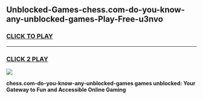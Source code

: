
## Unblocked-Games-chess.com-do-you-know-any-unblocked-games-Play-Free-u3nvo
<h3>
<a href="https://premium76.site?title=chess.com-do-you-know-any-unblocked-games&ref=17A">CLICK TO PLAY</a></h3>
<hr>

<h3>
<a href="https://premium76.site?title=chess.com-do-you-know-any-unblocked-games&ref=17A">CLICK 2 PLAY</a>
  
</h3>

<a href="https://premium76.site?title=chess.com-do-you-know-any-unblocked-games&ref=17A"><img src="https://clearcache.store/games.png"></a>


**chess.com-do-you-know-any-unblocked-games games unblocked: Your Gateway to Fun and Accessible Online Gaming**
